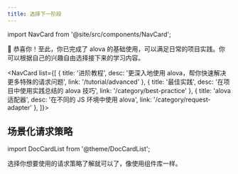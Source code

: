 ```yaml
---
title: 选择下一阶段
---
```


import NavCard from '@site/src/components/NavCard';

🎉 恭喜你！至此，你已完成了 alova 的基础使用，可以满足日常的项目实践。你可以根据自己的兴趣自由选择接下来的学习内容。

<NavCard list={[
{
title: '进阶教程',
desc: '更深入地使用 alova，帮你快速解决更多特殊的请求问题',
link: '/tutorial/advanced'
},
{
title: '最佳实践',
desc: '在项目中使用实践总结的 alova 技巧',
link: '/category/best-practice'
},
{
title: 'alova 适配器',
desc: '在不同的 JS 环境中使用 alova',
link: '/category/request-adapter'
},
]}></NavCard>

## 场景化请求策略

import DocCardList from '@theme/DocCardList';

选择你想要使用的请求策略了解就可以了，像使用组件库一样。

<DocCardList />
